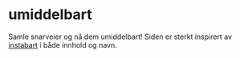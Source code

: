 # umiddelbart

Samle snarveier og nå dem umiddelbart!
Siden er sterkt inspirert av [instabart](https://github.com/mortnod/instabart) i både innhold og navn.
